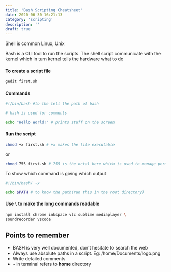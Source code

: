 ```yaml
---
title: 'Bash Scripting Cheatsheet'
date: 2020-06-30 16:21:13
category: 'scripting'
description: ''
draft: true
---
```



Shell is common Linux, Unix

Bash is a CLI tool to run the scripts. The shell script communicate with the kernel which in turn kernel tells the hardware what to do

#### To create a script file
```bash
gedit first.sh
```

#### Commands
```bash
#!/bin/bash #to the tell the path of bash

# hash is used for comments

echo "Hello World!" # prints stuff on the screen
```

#### Run the script
```bash
chmod +x first.sh # +x makes the file executable
```
or 

```bash
chmod 755 first.sh # 755 is the octal here which is used to manage permissions
```

To show which command is giving which output
```bash
#!/bin/bash/ -x
```

```bash
echo $PATH # to know the path(run this in the root directory)
```
#### Use `\` to make the long commands readable
```bash
npm install chrome inkspace vlc sublime mediaplayer \
soundrecorder vscode 
```

## Points to remember
- BASH is very well documented, don't hesitate to search the web
- Always use absolute paths in a script. Eg: /home/Documents/logo.png
- Write detailed comments
- `~` in terminal refers to **home** directory
